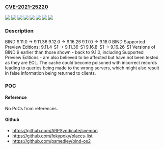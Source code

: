 ### [CVE-2021-25220](https://cve.mitre.org/cgi-bin/cvename.cgi?name=CVE-2021-25220)
![](https://img.shields.io/static/v1?label=Product&message=BIND&color=blue)
![](https://img.shields.io/static/v1?label=Version&message=Development%20Branch%209.17%20%20BIND%209.17%20all%20version%20&color=brightgreen)
![](https://img.shields.io/static/v1?label=Version&message=Open%20Source%20Branch%209.11%20%209.11.0%20through%20versions%20before%209.11.37%20&color=brightgreen)
![](https://img.shields.io/static/v1?label=Version&message=Open%20Source%20Branch%209.12-16%20%209.12.0%20through%20versions%20before%209.16.27%20&color=brightgreen)
![](https://img.shields.io/static/v1?label=Version&message=Open%20Source%20Branch%209.18%209.18.0%20&color=brightgreen)
![](https://img.shields.io/static/v1?label=Version&message=Supported%20Preview%20Branch%209.11-S%209.11.0-S%20through%20versions%20before%209.11.37-S%20&color=brightgreen)
![](https://img.shields.io/static/v1?label=Version&message=Supported%20Preview%20Branch%209.16-S%20%209.16.0-S%20through%20versions%20before%209.16.27-S%20&color=brightgreen)
![](https://img.shields.io/static/v1?label=Vulnerability&message=When%20using%20forwarders%2C%20bogus%20NS%20records%20supplied%20by%2C%20or%20via%2C%20those%20forwarders%20may%20be%20cached%20and%20used%20by%20named%20if%20it%20needs%20to%20recurse%20for%20any%20reason%2C%20causing%20it%20to%20obtain%20and%20pass%20on%20potentially%20incorrect%20answers.%20Some%20examples%20of%20configurations%20that%20will%20be%20vulnerable%20are%3A%20%20%20%20%20Resolvers%20using%20per%20zone%20or%20global%20forwarding%20with%20forward%20first%20(forward%20first%20is%20the%20default).%20%20%20%20%20Resolvers%20not%20using%20global%20forwarding%2C%20but%20with%20per-zone%20forwarding%20with%20either%20forward%20first%20(the%20default)%20or%20forward%20only.%20%20%20%20%20Resolvers%20configured%20with%20global%20forwarding%20along%20with%20zone%20statements%20that%20disable%20forwarding%20for%20part%20of%20the%20DNS%20namespace.%20Authoritative-only%20BIND%209%20servers%20are%20not%20vulnerable%20to%20this%20flaw.%20BIND%20%20%20%20%209.11.0%20-%3E%209.11.36%20%20%20%20%209.12.0%20-%3E%209.16.26%20%20%20%20%209.17.0%20-%3E%209.18.0%20BIND%20Supported%20Preview%20Editions%3A%20%20%20%20%209.11.4-S1%20-%3E%209.11.36-S1%20%20%20%20%209.16.8-S1%20-%3E%209.16.26-S1%20Versions%20of%20BIND%209%20earlier%20than%20those%20shown%20-%20back%20to%209.1.0%2C%20including%20Supported%20Preview%20Editions%20-%20are%20also%20believed%20to%20be%20affected%20but%20have%20not%20been%20tested%20as%20they%20are%20EOL.&color=brightgreen)

### Description

BIND 9.11.0 -> 9.11.36 9.12.0 -> 9.16.26 9.17.0 -> 9.18.0 BIND Supported Preview Editions: 9.11.4-S1 -> 9.11.36-S1 9.16.8-S1 -> 9.16.26-S1 Versions of BIND 9 earlier than those shown - back to 9.1.0, including Supported Preview Editions - are also believed to be affected but have not been tested as they are EOL. The cache could become poisoned with incorrect records leading to queries being made to the wrong servers, which might also result in false information being returned to clients.

### POC

#### Reference
No PoCs from references.

#### Github
- https://github.com/ARPSyndicate/cvemon
- https://github.com/fokypoky/places-list
- https://github.com/psmedley/bind-os2

